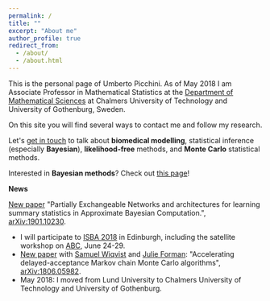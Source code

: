 ```yaml
---
permalink: /
title: ""
excerpt: "About me"
author_profile: true
redirect_from: 
  - /about/
  - /about.html
---
```


This is the personal page of Umberto Picchini. As of May 2018 I am Associate Professor in Mathematical Statistics at the [Department of Mathematical Sciences](https://www.chalmers.se/en/departments/math/Pages/default.aspx) at Chalmers University of Technology and University of Gothenburg, Sweden.

On this site you will find several ways to contact me and follow my research.

Let's [get in touch](contact) to talk about **biomedical modelling**, statistical inference (especially **Bayesian**), **likelihood-free** methods, and **Monte Carlo** statistical methods.

Interested in **Bayesian methods**? Check out [this page](bayes)!

**News**

 [New paper](https://arxiv.org/abs/1901.10230) "Partially Exchangeable Networks and architectures for learning summary statistics in Approximate Bayesian Computation.", [arXiv:1901.10230](https://arxiv.org/abs/1901.10230).
- I will participate to [ISBA 2018](https://bayesian.org/isba2018/) in Edinburgh, including the satellite workshop on [ABC](https://sites.google.com/view/abc-in-edinburgh/), June 24-29.
- [New paper](https://arxiv.org/abs/1806.05982) with [Samuel Wiqvist](http://www.maths.lu.se/staff/samuel-wiqvist/) and [Julie Forman](https://biostat.ku.dk/staff_/?pure=en/persons/164838): "Accelerating delayed-acceptance Markov chain Monte Carlo algorithms", [arXiv:1806.05982](https://arxiv.org/abs/1806.05982).
- May 2018: I moved from Lund University to Chalmers University of Technology and University of Gothenburg.
